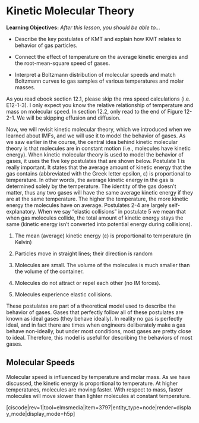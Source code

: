 <div style="float:right;margin:auto"><ebook-button title="Kinetic Molecular Theory" link="https://genchem.science.psu.edu/12-1-kinetic-molecular-theory"></ebook-button></div>

# Kinetic Molecular Theory

**Learning Objectives:** _After this lesson, you should be able to…_

* Describe the key postulates of KMT and explain how KMT relates to behavior of gas particles.

* Connect the effect of temperature on the average kinetic energies and the root-mean-square speed of gases.

* Interpret a Boltzmann distribution of molecular speeds and match Boltzmann curves to gas samples of various temperatures and molar masses.

As you read ebook section 12.1, please skip the rms speed calculations (i.e. E12-1-3).  I only expect you know the relative relationship of temperature and mass on molecular speed.  In section 12.2, only read to the end of Figure 12-2-1.  We will be skipping effusion and diffusion.

Now, we will revisit kinetic molecular theory, which we introduced when we learned about IMFs, and we will use it to model the behavior of gases. As we saw earlier in the course, the central idea behind kinetic molecular theory is that molecules are in constant motion (i.e., molecules have kinetic energy). When kinetic molecular theory is used to model the behavior of gases, it uses the five key postulates that are shown below. Postulate 1 is really important. It states that the average amount of kinetic energy that the gas contains (abbreviated with the Greek letter epsilon, ε) is proportional to temperature. In other words, the average kinetic energy in the gas is determined solely by the temperature.  The identity of the gas doesn’t matter, thus any two gases will have the same average kinetic energy if they are at the same temperature. The higher the temperature, the more kinetic energy the molecules have on average. Postulates 2-4 are largely self-explanatory. When we say “elastic collisions” in postulate 5 we mean that when gas molecules collide, the total amount of kinetic energy stays the same (kinetic energy isn’t converted into potential energy during collisions).  

1) The mean (average) kinetic energy (ε) is proportional to temperature (in Kelvin)

2) Particles move in straight lines; their direction is random

3) Molecules are small. The volume of the molecules is much smaller than the volume of the container.

4) Molecules do not attract or repel each other (no IM forces).

5) Molecules experience elastic collisions.


These postulates are part of a theoretical model used to describe the behavior of gases. Gases that perfectly follow all of these postulates are known as ideal gases (they behave ideally). In reality no gas is perfectly ideal, and in fact there are times when engineers deliberately make a gas behave non-ideally, but under most conditions, most gases are pretty close to ideal. Therefore, this model is useful for describing the behaviors of most gases. 

## Molecular Speeds 

Molecular speed is influenced by temperature and molar mass.  As we have discussed, the kinetic energy is proportional to temperature.  At higher temperatures, molecules are moving faster.  With respect to mass, faster molecules will move slower than lighter molecules at constant temperature.
 
[ciscode|rev=1|tool=elmsmedia|item=3797|entity_type=node|render=display_mode|display_mode=h5p]